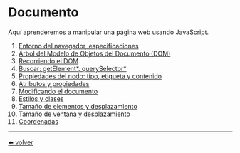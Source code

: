 # Documento

Aquí aprenderemos a manipular una página web usando JavaScript.

1.  [Entorno del navegador, especificaciones]()
2.  [Árbol del Modelo de Objetos del Documento (DOM)](https://github.com/VictorHugoAguilar/javascript-interview-questions-explained/blob/main/theory-documento/dom-nodes/readme.md)
3.  [Recorriendo el DOM]()
4.  [Buscar: getElement*, querySelector*]()
5.  [Propiedades del nodo: tipo, etiqueta y contenido]()
6.  [Atributos y propiedades]()
7.  [Modificando el documento]()
8.  [Estilos y clases]()
9.  [Tamaño de elementos y desplazamiento]()
10. [Tamaño de ventana y desplazamiento]()
11. [Coordenadas]()

---
[⬅️ volver](https://github.com/VictorHugoAguilar/javascript-interview-questions-explained/blob/main/readme.md)
